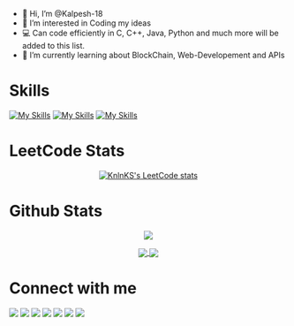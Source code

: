 - 👋 Hi, I’m @Kalpesh-18
- 👀 I’m interested in Coding my ideas
- 💻 Can code efficiently in C, C++, Java, Python and much more will be added to this list.
- 🌱 I’m currently learning about BlockChain, Web-Developement and APIs

# Skills

[![My Skills](https://skillicons.dev/icons?i=bash,c,cpp,java,py,html,css,git)](https://skillicons.dev)
[![My Skills](https://skillicons.dev/icons?i=docker,kubernetes,ansible,jenkins)](https://skillicons.dev)
[![My Skills](https://skillicons.dev/icons?i=blender,spring,maven)](https://skillicons.dev)

# LeetCode Stats

<div align="center">

<!--![Leetcode Stats](https://leetcard.jacoblin.cool/kalpesh-ahire18?font=Segoe_UI&ext=activity)-->
<!--[![jetsai's LeetCode Stats](https://leetcode-stats.vercel.app/api?username=kalpesh-ahire18&theme=Dark)](https://github.com/JeremyTsaii/leetcode-stats)-->
  [![KnlnKS's LeetCode stats](https://leetcode-stats-six.vercel.app/?username=kalpesh-ahire18&theme=dark)](https://github.com/KnlnKS/leetcode-stats)
</div>


# Github Stats
<p align = "center">
  <img src = "https://github-readme-stats.vercel.app/api?username=Kalpesh-18&show_icons=true&theme=radical&line_height=40&count_private=true&cache_seconds=1800&title_color=red&include_all_commits=true">
</p>

<p align = "center">

  <a href="https://githubtrends.io">
    <img align="center" src="https://api.githubtrends.io/user/svg/Kalpesh-18/langs?time_range=one_year&include_private=True&loc_metric=changed&theme=dark" />
  </a>
  <a href="https://githubtrends.io">
    <img align="center" src="https://api.githubtrends.io/user/svg/Kalpesh-18/repos?time_range=one_year&include_private=True&loc_metric=changed&theme=dark" />
  </a>

</p>

<!--
# I can speak and talk fluently in
<p align = "center">
  <img src = "https://github-readme-stats.vercel.app/api/top-langs/?username=Kalpesh-18&theme=midnight-purple" style="width:400px">
</p>
-->

# Connect with me
<a href="https://github.com/Kalpesh-18"> <img src="https://img.shields.io/badge/GitHub-100000?style=for-the-badge&logo=github&logoColor=white"></a>
<a href="https://www.linkedin.com/in/kalpesh-ahire-430a42192/"> <img src="https://img.shields.io/badge/LinkedIn-0077B5?style=for-the-badge&logo=linkedin&logoColor=white"></a>
<a href="mailto:kalpeshcool2001@gmail.com"> <img src="https://img.shields.io/badge/Gmail-D14836?style=for-the-badge&logo=gmail&logoColor=white"></a>
<a href="https://leetcode.com/kalpesh-ahire18/"> <img src="https://img.shields.io/badge/-LeetCode-FFA116?style=for-the-badge&logo=LeetCode&logoColor=black"></a>
<a href="mailto:ahirekn19.comp@coep.ac.in"> <img src="https://img.shields.io/badge/Microsoft_Outlook-0078D4?style=for-the-badge&logo=microsoft-outlook&logoColor=white"></a>
<a href="https://twitter.com/Kalpesh_Ahire18"> <img src="https://img.shields.io/badge/Twitter-1DA1F2?style=for-the-badge&logo=twitter&logoColor=white"></a>
<a href="https://supernova.hashnode.dev/"> <img src="https://img.shields.io/badge/Hashnode-2962FF?style=for-the-badge&logo=hashnode&logoColor=white"></a>
<br><br>

<!---
Kalpesh-18/Kalpesh-18 is a ✨ special ✨ repository because its `README.md` (this file) appears on your GitHub profile.
You can click the Preview link to take a look at your changes.
--->
